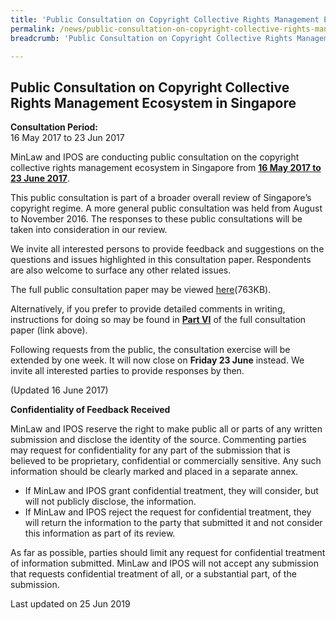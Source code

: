 ```yaml
---
title: 'Public Consultation on Copyright Collective Rights Management Ecosystem in Singapore'
permalink: /news/public-consultation-on-copyright-collective-rights-management-ec/
breadcrumb: 'Public Consultation on Copyright Collective Rights Management Ecosystem in Singapore'

---
```



Public Consultation on Copyright Collective Rights Management Ecosystem in Singapore
---

**Consultation Period:**  
16 May 2017 to 23 Jun 2017

MinLaw and IPOS are conducting public consultation on the copyright collective rights management ecosystem in Singapore from <b><u>16 May 2017 to 23 June 2017</u></b>.

This public consultation is part of a broader overall review of Singapore’s copyright regime. A more general public consultation was held from August to November 2016. The responses to these public consultations will be taken into consideration in our review.

We invite all interested persons to provide feedback and suggestions on the questions and issues highlighted in this consultation paper. Respondents are also welcome to surface any other related issues.

The full public consultation paper may be viewed [here](/files/Copyright-Review-CMO-Consultation-Paper.pdf)(763KB).

Alternatively, if you prefer to provide detailed comments in writing, instructions for doing so may be found in <b><u>Part VI</u></b> of the full consultation paper (link above).

Following requests from the public, the consultation exercise will be extended by one week. It will now close on **Friday 23 June** instead. We invite all interested parties to provide responses by then.

(Updated 16 June 2017)

**Confidentiality of Feedback Received**

MinLaw and IPOS reserve the right to make public all or parts of any written submission and disclose the identity of the source. Commenting parties may request for confidentiality for any part of the submission that is believed to be proprietary, confidential or commercially sensitive. Any such information should be clearly marked and placed in a separate annex.

* If MinLaw and IPOS grant confidential treatment, they will consider, but will not publicly disclose, the information.
* If MinLaw and IPOS reject the request for confidential treatment, they will return the information to the party that submitted it and not consider this information as part of its review.

As far as possible, parties should limit any request for confidential treatment of information submitted. MinLaw and IPOS will not accept any submission that requests confidential treatment of all, or a substantial part, of the submission.

<p class="right-side-updated">Last updated on 25 Jun 2019</p>

